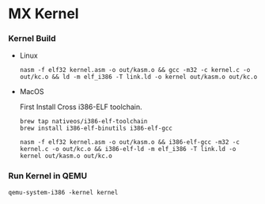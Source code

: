 # MX Kernel

### Kernel Build

- Linux

  ```shell
  nasm -f elf32 kernel.asm -o out/kasm.o && gcc -m32 -c kernel.c -o out/kc.o && ld -m elf_i386 -T link.ld -o kernel out/kasm.o out/kc.o
  ```

- MacOS

  First Install Cross i386-ELF toolchain.

  ```shell
  brew tap nativeos/i386-elf-toolchain 
  brew install i386-elf-binutils i386-elf-gcc
  ```

  ```shell
  nasm -f elf32 kernel.asm -o out/kasm.o && i386-elf-gcc -m32 -c kernel.c -o out/kc.o && i386-elf-ld -m elf_i386 -T link.ld -o kernel out/kasm.o out/kc.o
  ```

  

### Run Kernel in QEMU

```shell
qemu-system-i386 -kernel kernel
```

